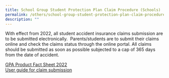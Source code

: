 ```yaml
---
title: School Group Student Protection Plan Claim Procedure (Schools)
permalink: /others/school-group-student-protection-plan-claim-procedure-schools/
description: ""
---
```

With effect from 2022, all student accident insurance claims submission are to be submitted electronically.  Parents/students are to submit their claims online and check the claims status through the online portal. All claims should be submitted as soon as possible subjected to a cap of 365 days from the date of accident.   

[GPA Product Fact Sheet 2022](/files/Product%20Fact%20Sheet%20Year%202022%20Sep%202022.pdf) <br>
[User guide for claim submission](/files/Student%20GPA%20User%20Guide%20Parent.pdf)